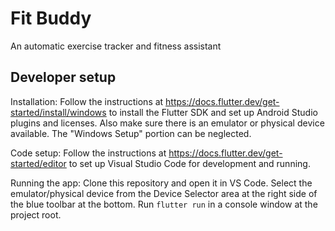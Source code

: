 # Fit Buddy

An automatic exercise tracker and fitness assistant

## Developer setup

Installation: Follow the instructions at https://docs.flutter.dev/get-started/install/windows to install the Flutter SDK and set up Android Studio plugins and licenses. Also make sure there is an emulator or physical device available. The "Windows Setup" portion can be neglected.

Code setup: Follow the instructions at https://docs.flutter.dev/get-started/editor to set up Visual Studio Code for development and running.

Running the app: Clone this repository and open it in VS Code. Select the emulator/physical device from the Device Selector area at the right side of the blue toolbar at the bottom. Run `flutter run` in a console window at the project root. 
